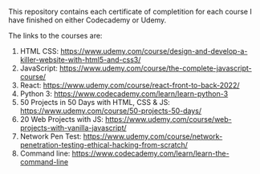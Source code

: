 This repository contains each certificate of completition for each course I have finished on either Codecademy or Udemy.

The links to the courses are:
1. HTML CSS: https://www.udemy.com/course/design-and-develop-a-killer-website-with-html5-and-css3/
2. JavaScript: https://www.udemy.com/course/the-complete-javascript-course/
3. React: https://www.udemy.com/course/react-front-to-back-2022/
4. Python 3: https://www.codecademy.com/learn/learn-python-3
5. 50 Projects in 50 Days with HTML, CSS & JS: https://www.udemy.com/course/50-projects-50-days/
6. 20 Web Projects with JS: https://www.udemy.com/course/web-projects-with-vanilla-javascript/
7. Network Pen Test: https://www.udemy.com/course/network-penetration-testing-ethical-hacking-from-scratch/
8. Command line: https://www.codecademy.com/learn/learn-the-command-line
